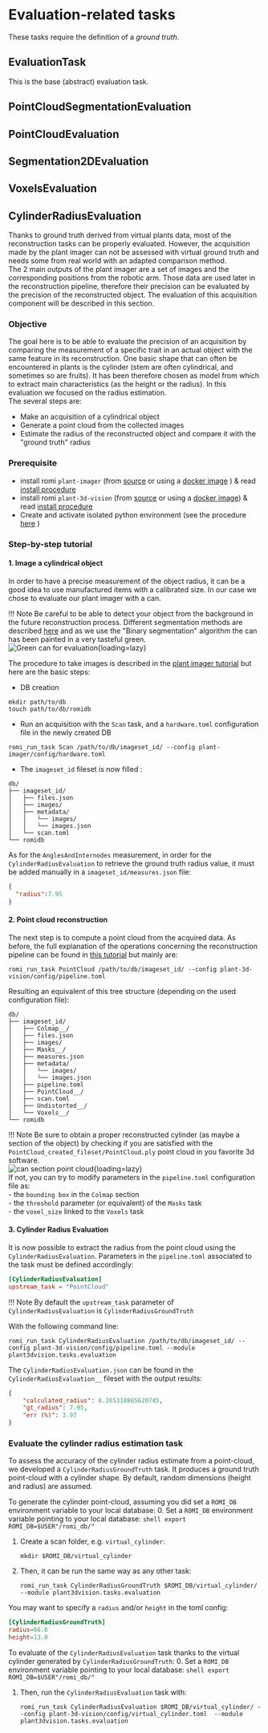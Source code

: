 Evaluation-related tasks
===

These tasks require the definition of a *ground truth*.

## EvaluationTask

This is the base (abstract) evaluation task.

## PointCloudSegmentationEvaluation

## PointCloudEvaluation

## Segmentation2DEvaluation

## VoxelsEvaluation


## CylinderRadiusEvaluation
Thanks to ground truth derived from virtual plants data, most of the reconstruction tasks can be properly evaluated.
However, the acquisition made by the plant imager can not be assessed with virtual ground truth and needs some from real world with an adapted comparison method.  
The 2 main outputs of the plant imager are a set of images and the corresponding positions from the robotic arm.
Those data are used later in the reconstruction pipeline, therefore their precision can be evaluated by the precision of the reconstructed object.
The evaluation of this acquisition component will be described in this section.

### Objective
The goal here is to be able to evaluate the precision of an acquisition by comparing the measurement of a specific trait in an actual object with the same feature in its reconstruction.
One basic shape that can often be encountered in plants is the cylinder (stem are often cylindrical, and sometimes so are fruits). 
It has been therefore chosen as model from which to extract main characteristics (as the height or the radius).
In this evaluation we focused on the radius estimation.  
The several steps are:  

* Make an acquisition of a cylindrical object  
* Generate a point cloud from the collected images  
* Estimate the radius of the reconstructed object and compare it with the "ground truth" radius  


### Prerequisite

* install romi `plant-imager` (from [source](https://github.com/romi/plant-imager) or using a [docker image](../../docker/plantimager_docker.md) ) & read [install procedure](../../install/plant_imager_setup.md)
* install romi `plant-3d-vision` (from [source](https://github.com/romi/plant-3d-vision) or using a [docker image](../../docker/plant-3d-vision_docker.md)) & read [install procedure](../../install/plant_reconstruction_setup.md)
* Create and activate isolated python environment (see the procedure [here](../../install/create_env.md) )

### Step-by-step tutorial

#### 1. Image a cylindrical object  
In order to have a precise measurement of the object radius, it can be a good idea to use manufactured items with a calibrated size.
In our case we chose to evaluate our plant imager with a can.

!!! Note
    Be careful to be able to detect your object from the background in the future reconstruction process. 
    Different segmentation methods are described [here](../../explanations/segmentation.md) and as we use the "Binary segmentation" algorithm the can has been painted in a very tasteful green.  
    ![Green can for evaluation](../../../assets/images/green_can_evaluation.jpg){loading=lazy}  


The procedure to take images is described in the [plant imager tutorial](../../tutorials/hardware_scan.md) but here are the basic steps:  

* DB creation  
```shell
mkdir path/to/db
touch path/to/db/romidb
```
* Run an acquisition with the `Scan` task, and a `hardware.toml` configuration file in the newly created DB  
```shell
romi_run_task Scan /path/to/db/imageset_id/ --config plant-imager/config/hardware.toml
```
* The `imageset_id` fileset is now filled :  
```
db/
├── imageset_id/
│   ├── files.json
│   ├── images/
│   ├── metadata/
│   │   └── images/
│   │   └── images.json
│   └── scan.toml
└── romidb
```

As for the `AnglesAndInternodes` measurement, in order for the `CylinderRadiusEvaluation` to retrieve the ground truth radius value, it must be added manually in a `imageset_id/measures.json` file:
```json
{
  "radius":7.95
}
```

#### 2. Point cloud reconstruction 
The next step is to compute a point cloud from the acquired data.
As before, the full explanation of the operations concerning the reconstruction pipeline can be found in [this tutorial](../../tutorials/reconstruct_scan.md) but mainly are:
```shell
romi_run_task PointCloud /path/to/db/imageset_id/ --config plant-3d-vision/config/pipeline.toml
```

Resulting an equivalent of this tree structure (depending on the used configuration file):
```
db/
├── imageset_id/
│   ├── Colmap__/
│   ├── files.json
│   ├── images/
│   ├── Masks__/
│   ├── measures.json
│   ├── metadata/
│   │   └── images/
│   │   └── images.json
│   ├── pipeline.toml
│   ├── PointCloud__/
│   ├── scan.toml
│   ├── Undistorted__/
│   └── Voxels__/
└── romidb
```

!!! Note
    Be sure to obtain a proper reconstructed cylinder (as maybe a section of the object) by checking if you are satisfied with the `PointCloud_created_fileset/PointCloud.ply` point cloud in you favorite 3d software.  
    ![can section point cloud](../../../assets/images/can_section_pcd.png){loading=lazy}   
    If not, you can try to modify parameters in the `pipeline.toml` configuration file as:    
    - the `bounding box` in the `Colmap` section  
    - the `threshold` parameter (or equivalent) of the `Masks` task  
    - the `voxel_size` linked to the `Voxels` task


#### 3. Cylinder Radius Evaluation
It is now possible to extract the radius from the point cloud using the `CylinderRadiusEvaluation`.
Parameters in the `pipeline.toml` associated to the task must be defined accordingly:
```toml
[CylinderRadiusEvaluation]
upstream_task = "PointCloud"
```

!!! Note
    By default the `upstream_task` parameter of `CylinderRadiusEvaluation` is `CylinderRadiusGroundTruth`

With the following command line:
```shell
romi_run_task CylinderRadiusEvaluation /path/to/db/imageset_id/ --config plant-3d-vision/config/pipeline.toml --module plant3dvision.tasks.evaluation
```

The `CylinderRadiusEvaluation.json` can be found in the `CylinderRadiusEvaluation__` fileset with the output results:
```json
{
    "calculated_radius": 8.265318865620745,
    "gt_radius": 7.95,
    "err (%)": 3.97
}
```

### Evaluate the cylinder radius estimation task

To assess the accuracy of the cylinder radius estimate from a point-cloud, we developed a `CylinderRadiusGroundTruth` task.
It produces a ground truth point-cloud with a cylinder shape.
By default, random dimensions (height and radius) are assumed.

To generate the cylinder point-cloud, assuming you did set a `ROMI_DB` environment variable to your local database:
0. Set a `ROMI_DB` environment variable pointing to your local database:
    ```shell
    export ROMI_DB=$USER"/romi_db/"
    ```
1. Create a scan folder, e.g. `virtual_cylinder`:
    ```shell
    mkdir $ROMI_DB/virtual_cylinder
    ```
2. Then, it can be run the same way as any other task:
    ```shell
    romi_run_task CylinderRadiusGroundTruth $ROMI_DB/virtual_cylinder/ --module plant3dvision.tasks.evaluation
    ```

You may want to specify a `radius` and/or `height` in the toml config:
```toml
[CylinderRadiusGroundTruth]
radius=66.6
height=13.0
```

To evaluate of the `CylinderRadiusEvaluation` task thanks to the virtual cylinder generated by `CylinderRadiusGroundTruth`:
0. Set a `ROMI_DB` environment variable pointing to your local database:
    ```shell
    export ROMI_DB=$USER"/romi_db/"
    ```
1. Then, run the `CylinderRadiusEvaluation` task with:
    ```shell
    romi_run_task CylinderRadiusEvaluation $ROMI_DB/virtual_cylinder/ --config plant-3d-vision/config/virtual_cylinder.toml  --module plant3dvision.tasks.evaluation
    ```
